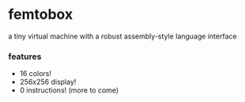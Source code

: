 # femtobox
a tiny virtual machine with a robust assembly-style language interface

### features
* 16 colors!
* 256x256 display!
* 0 instructions! (more to come)
